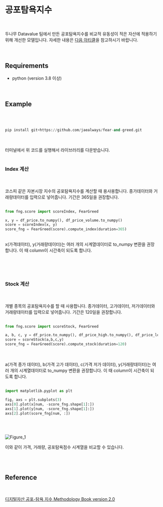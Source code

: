 # 공포탐욕지수
<br/>

두나무 Datavalue 팀에서 만든 공포탐욕지수를 비교적 유동성이 적은 자산에 적용하기 위해 개선한 모델입니다.
자세한 내용은 [다음 아티클](https://jaealways.tistory.com/100?category=977505)을 참고하시기 바랍니다.
<br/><br/><br/>

## Requirements
* python (version 3.8 이상)
<br/><br/><br/>


## Example
<br/><br/>

```python
pip install git+https://github.com/jaealways/fear-and-greed.git
```
<br/><br/>
터미널에서 위 코드를 실행해서 라이브러리를 다운받습니다.
<br/><br/>


### Index 계산
<br/><br/>
코스피 같은 자본시장 지수의 공포탐욕지수를 계산할 때 용사용합니다. 종가데이터와 거래량데이터를 입력으로 넣어줍니다. 기간은 365일을 권장합니다.
<br/><br/>

```python
from fng.score import scoreIndex, FearGreed

x, y = df_price.to_numpy(), df_price_volume.to_numpy()
score = scoreIndex(x, y)
score_fng = FearGreed(score).compute_index(duration=365)
```

<br/>
x(가격데이터), y(거래량데이터)는 여러 개의 시계열데이터로 to_numpy 변환을 권장합니다. 이 때 column이 시간축이 되도록 합니다.

<br/><br/><br/>


### Stock 계산
<br/><br/>
개별 종목의 공포탐욕지수를 할 때 사용합니다. 종가데이터, 고가데이터, 저가데이터와 거래량데이터를 입력으로 넣어줍니다. 기간은 120일을 권장합니다.
<br/><br/>

```python
from fng.score import scoreStock, FearGreed

a, b, c, y = df_price.to_numpy(), df_price_high.to_numpy(), df_price_low.to_numpy(), df_price_volume.to_numpy()
score = scoreStock(a,b,c,y)
score_fng = FearGreed(score).compute_stock(duration=120)
```

<br/><br/>
a(가격 종가 데이터), b(가격 고가 데이터), c(가격 저가 데이터), y(거래량데이터)는 여러 개의 시계열데이터로 to_numpy 변환을 권장합니다. 이 때 column이 시간축이 되도록 합니다.
<br/><br/>


```python
import matplotlib.pyplot as plt

fig, axs = plt.subplots(3)
axs[0].plot(x[num, -score_fng.shape[1]:])
axs[1].plot(y[num, -score_fng.shape[1]:])
axs[2].plot(score_fng[num, :])
```

<br/><br/>

![Figure_1](https://user-images.githubusercontent.com/71856506/197672082-cb628989-03ee-405d-a14e-8735b42fbc0d.png)

이와 같이 가격, 거래량, 공포탐욕점수 시계열을 비교할 수 있습니다.

<br/><br/>



## Reference
<br/>

[디지털자산 공포-탐욕 지수 Methodology Book version 2.0](https://datavalue.dunamu.com/static/pdf/%EB%91%90%EB%82%98%EB%AC%B4%20%EB%94%94%EC%A7%80%ED%84%B8%EC%9E%90%EC%82%B0%20%EA%B3%B5%ED%8F%AC-%ED%83%90%EC%9A%95%20%EC%A7%80%EC%88%98%20Methodology%20Book%202.0.pdf)
